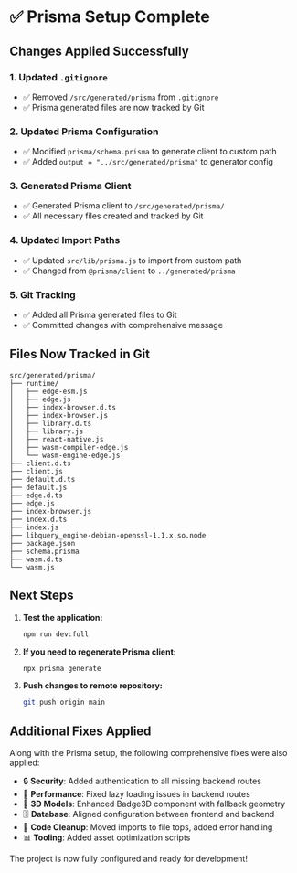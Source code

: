 # ✅ Prisma Setup Complete

## Changes Applied Successfully

### 1. **Updated `.gitignore`**
- ✅ Removed `/src/generated/prisma` from `.gitignore`
- ✅ Prisma generated files are now tracked by Git

### 2. **Updated Prisma Configuration**
- ✅ Modified `prisma/schema.prisma` to generate client to custom path
- ✅ Added `output = "../src/generated/prisma"` to generator config

### 3. **Generated Prisma Client**
- ✅ Generated Prisma client to `/src/generated/prisma/`
- ✅ All necessary files created and tracked by Git

### 4. **Updated Import Paths**
- ✅ Updated `src/lib/prisma.js` to import from custom path
- ✅ Changed from `@prisma/client` to `../generated/prisma`

### 5. **Git Tracking**
- ✅ Added all Prisma generated files to Git
- ✅ Committed changes with comprehensive message

## Files Now Tracked in Git

```
src/generated/prisma/
├── runtime/
│   ├── edge-esm.js
│   ├── edge.js
│   ├── index-browser.d.ts
│   ├── index-browser.js
│   ├── library.d.ts
│   ├── library.js
│   ├── react-native.js
│   ├── wasm-compiler-edge.js
│   └── wasm-engine-edge.js
├── client.d.ts
├── client.js
├── default.d.ts
├── default.js
├── edge.d.ts
├── edge.js
├── index-browser.js
├── index.d.ts
├── index.js
├── libquery_engine-debian-openssl-1.1.x.so.node
├── package.json
├── schema.prisma
├── wasm.d.ts
└── wasm.js
```

## Next Steps

1. **Test the application:**
   ```bash
   npm run dev:full
   ```

2. **If you need to regenerate Prisma client:**
   ```bash
   npx prisma generate
   ```

3. **Push changes to remote repository:**
   ```bash
   git push origin main
   ```

## Additional Fixes Applied

Along with the Prisma setup, the following comprehensive fixes were also applied:

- 🔒 **Security**: Added authentication to all missing backend routes
- 🎯 **Performance**: Fixed lazy loading issues in backend routes  
- 🎨 **3D Models**: Enhanced Badge3D component with fallback geometry
- 🗄️ **Database**: Aligned configuration between frontend and backend
- 🧹 **Code Cleanup**: Moved imports to file tops, added error handling
- 📊 **Tooling**: Added asset optimization scripts

The project is now fully configured and ready for development!